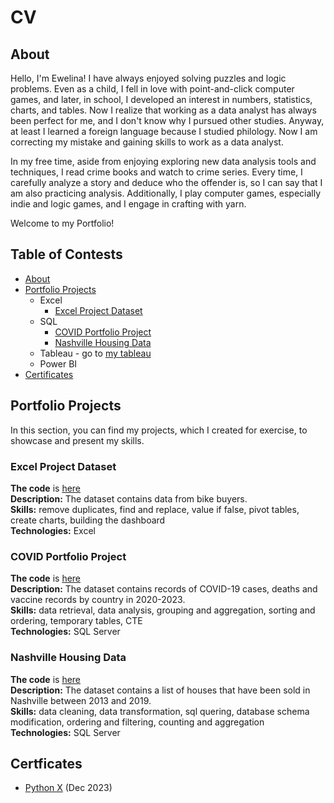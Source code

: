 # CV

## About
Hello, I'm Ewelina! I have always enjoyed solving puzzles and logic problems. Even as a child, I fell in love with point-and-click computer games, and later, in school, I developed an interest in numbers, statistics, charts, and tables. Now I realize that working as a data analyst has always been perfect for me, and I don't know why I pursued other studies. Anyway, at least I learned a foreign language because I studied philology. Now I am correcting my mistake and gaining skills to work as a data analyst.

In my free time, aside from enjoying exploring new data analysis tools and techniques, I read crime books and watch to crime series. Every time, I carefully analyze a story and deduce who the offender is, so I can say that I am also practicing analysis. Additionally, I play computer games, especially indie and logic games, and I engage in crafting with yarn.

Welcome to my Portfolio!

## Table of Contests
* [About](#about)
* [Portfolio Projects](#Portfolio-Projects)
  * Excel
    * [Excel Project Dataset](#Excel-Project-Dataset)
  * SQL
    * [COVID Portfolio Project](#COVID-Portfolio-Project)
    * [Nashville Housing Data](#Nashville-Housing-Data)
  * Tableau - go to [my tableau](https://public.tableau.com/app/profile/ewelina.zarnowska/vizzes)
  * Power BI
* [Certificates](#Certificates)  

## Portfolio Projects
In this section, you can find my projects, which I created for exercise, to showcase and present my skills.
### Excel Project Dataset
**The code** is [here](https://github.com/EwelinaZarnowska/PortfolioProjects/blob/main/COVID%20Portfolio%20Project.sql) <br/>
**Description:** The dataset contains data from bike buyers. <br/>
**Skills:** remove duplicates, find and replace, value if false, pivot tables, create charts, building the dashboard <br/>
**Technologies:** Excel <br/>

### COVID Portfolio Project
**The code** is [here](https://github.com/EwelinaZarnowska/PortfolioProjects/blob/main/COVID%20Portfolio%20Project.sql) <br/>
**Description:** The dataset contains records of COVID-19 cases, deaths and vaccine records by country in 2020-2023. <br/>
**Skills:** data retrieval, data analysis, grouping and aggregation, sorting and ordering, temporary tables, CTE <br/>
**Technologies:** SQL Server <br/>

### Nashville Housing Data
**The code** is [here](https://github.com/EwelinaZarnowska/PortfolioProjects/blob/main/Nashville%20Housing%20Data%20for%20Data%20Cleaning.sql) <br/>
**Description:** The dataset contains a list of houses that have been sold in Nashville between 2013 and 2019. <br/>
**Skills:** data cleaning, data transformation, sql quering, database schema modification, ordering and filtering, counting and aggregation <br/>
**Technologies:** SQL Server

## Certficates
* [Python X](https://github.com/EwelinaZarnowska/Certificates/blob/main/CodingX%20-%20Python%20X.jpg) (Dec 2023)
